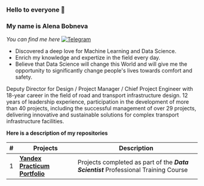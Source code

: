 ### Hello to everyone 👋

### My name is Alena Bobneva

*You can find me here* [![Telegram](https://downloader.disk.yandex.ru/preview/8f59a6eb79d6f27d1a9403ed0dfbfeb508415d85b944b7aa2b0ae0887aee5452/67461dd5/_2ZsaZBraRlzpaonDZKN-L9Ku_mEQGO0QgYF-GtnIss3RY-1tYW3qSxHVk5gFHRLhIKuiIYNfEQoiNeyf27oMg%3D%3D?uid=0&filename=Telegram.jpg&disposition=inline&hash=&limit=0&content_type=image%2Fjpeg&owner_uid=0&tknv=v2&size=45x45)](https://t.me/AlenaBobneva)

- Discovered a deep love for Machine Learning and Data Science. 
- Enrich my knowledge and expertize in the field every day. 
- Believe that Data Science will change this World and will give me the opportunity to significantly change people's lives towards comfort and safety.

Deputy Director for Design / Project Manager / Chief Project Engineer with 18-year career in the field of road and transport infrastructure design. 12 years of leadership experience, participation in the development of more than 40 projects, including the successful management of over 29 projects, delivering innovative and sustainable solutions for complex transport infrastructure facilities.



**Here is a description of my repositories** 

| #  | Projects | Description | 
| -- | ----------------------------- | ------------- | 
| 1  | [**Yandex Practicum Portfolio**](https://github.com/allenbext/Portfolio) | Projects completed as part of the ***Data Scientist*** Professional Training Course |  

<!---
allenbext/allenbext is a ✨ special ✨ repository because its `README.md` (this file) appears on your GitHub profile.
You can click the Preview link to take a look at your changes.
--->
